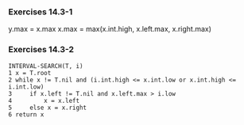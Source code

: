 ### Exercises 14.3-1
y.max = x.max
x.max = max(x.int.high, x.left.max, x.right.max)

### Exercises 14.3-2
```
INTERVAL-SEARCH(T, i)
1 x = T.root
2 while x != T.nil and (i.int.high <= x.int.low or x.int.high <= i.int.low)
3     if x.left != T.nil and x.left.max > i.low
4         x = x.left
5     else x = x.right
6 return x
```
